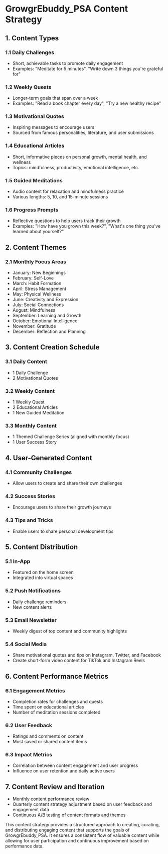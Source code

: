 # GrowgrEbuddy_PSA Content Strategy

## 1. Content Types

### 1.1 Daily Challenges
- Short, achievable tasks to promote daily engagement
- Examples: "Meditate for 5 minutes", "Write down 3 things you're grateful for"

### 1.2 Weekly Quests
- Longer-term goals that span over a week
- Examples: "Read a book chapter every day", "Try a new healthy recipe"

### 1.3 Motivational Quotes
- Inspiring messages to encourage users
- Sourced from famous personalities, literature, and user submissions

### 1.4 Educational Articles
- Short, informative pieces on personal growth, mental health, and wellness
- Topics: mindfulness, productivity, emotional intelligence, etc.

### 1.5 Guided Meditations
- Audio content for relaxation and mindfulness practice
- Various lengths: 5, 10, and 15-minute sessions

### 1.6 Progress Prompts
- Reflective questions to help users track their growth
- Examples: "How have you grown this week?", "What's one thing you've learned about yourself?"

## 2. Content Themes

### 2.1 Monthly Focus Areas
- January: New Beginnings
- February: Self-Love
- March: Habit Formation
- April: Stress Management
- May: Physical Wellness
- June: Creativity and Expression
- July: Social Connections
- August: Mindfulness
- September: Learning and Growth
- October: Emotional Intelligence
- November: Gratitude
- December: Reflection and Planning

## 3. Content Creation Schedule

### 3.1 Daily Content
- 1 Daily Challenge
- 2 Motivational Quotes

### 3.2 Weekly Content
- 1 Weekly Quest
- 2 Educational Articles
- 1 New Guided Meditation

### 3.3 Monthly Content
- 1 Themed Challenge Series (aligned with monthly focus)
- 1 User Success Story

## 4. User-Generated Content

### 4.1 Community Challenges
- Allow users to create and share their own challenges

### 4.2 Success Stories
- Encourage users to share their growth journeys

### 4.3 Tips and Tricks
- Enable users to share personal development tips

## 5. Content Distribution

### 5.1 In-App
- Featured on the home screen
- Integrated into virtual spaces

### 5.2 Push Notifications
- Daily challenge reminders
- New content alerts

### 5.3 Email Newsletter
- Weekly digest of top content and community highlights

### 5.4 Social Media
- Share motivational quotes and tips on Instagram, Twitter, and Facebook
- Create short-form video content for TikTok and Instagram Reels

## 6. Content Performance Metrics

### 6.1 Engagement Metrics
- Completion rates for challenges and quests
- Time spent on educational articles
- Number of meditation sessions completed

### 6.2 User Feedback
- Ratings and comments on content
- Most saved or shared content items

### 6.3 Impact Metrics
- Correlation between content engagement and user progress
- Influence on user retention and daily active users

## 7. Content Review and Iteration

- Monthly content performance review
- Quarterly content strategy adjustment based on user feedback and engagement data
- Continuous A/B testing of content formats and themes

This content strategy provides a structured approach to creating, curating, and distributing engaging content that supports the goals of GrowgrEbuddy_PSA. It ensures a consistent flow of valuable content while allowing for user participation and continuous improvement based on performance data.

